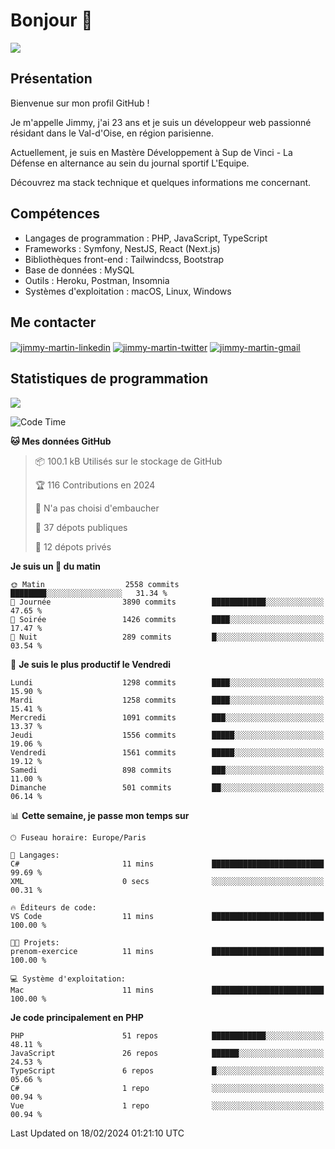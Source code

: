 # Bonjour 👋

![](https://komarev.com/ghpvc/?username=jimmy-martin&color=1a1b27)

## Présentation

Bienvenue sur mon profil GitHub !

Je m'appelle Jimmy, j'ai 23 ans et je suis un développeur web passionné résidant dans le Val-d'Oise, en région parisienne.

Actuellement, je suis en Mastère Développement à Sup de Vinci - La Défense en alternance au sein du journal sportif L'Equipe.

Découvrez ma stack technique et quelques informations me concernant.

## Compétences

- Langages de programmation : PHP, JavaScript, TypeScript
- Frameworks : Symfony, NestJS, React (Next.js)
- Bibliothèques front-end : Tailwindcss, Bootstrap
- Base de données : MySQL
- Outils : Heroku, Postman, Insomnia
- Systèmes d'exploitation : macOS, Linux, Windows

## Me contacter

<p>
<a href="https://www.linkedin.com/in/jimmy-martin-dev/" target="_blank"><img align="center" src="https://img.shields.io/badge/-LinkedIn-0077B5?style=for-the-badge&logo=Linkedin&logoColor=white" alt="jimmy-martin-linkedin"/></a>
<a href="https://twitter.com/jimmydev_" target="_blank"><img align="center" src="https://img.shields.io/badge/-Twitter-1DA1F2?style=for-the-badge&logo=Twitter&logoColor=white" alt="jimmy-martin-twitter"/></a>
<a href="mailto:jimmy.martin952@gmail.com" target="_blank"><img align="center" src="https://img.shields.io/badge/gmail-D14836?style=for-the-badge&logo=gmail&logoColor=white" alt="jimmy-martin-gmail"/></a>
</p>

## Statistiques de programmation

<a href="https://github-readme-stats.vercel.app/api/top-langs/?username=jimmy-martin&layout=compact">
  <img align="center" src="https://github-readme-stats.vercel.app/api/top-langs/?username=jimmy-martin&layout=compact"/>
</a>

<!--START_SECTION:waka-->
![Code Time](http://img.shields.io/badge/Code%20Time-1%2C947%20hrs%2032%20mins-blue)

**🐱 Mes données GitHub** 

> 📦 100.1 kB Utilisés sur le stockage de GitHub 
 > 
> 🏆 116 Contributions en 2024
 > 
> 🚫 N'a pas choisi d'embaucher
 > 
> 📜 37 dépots publiques 
 > 
> 🔑 12 dépots privés 
 > 
**Je suis un 🐤 du matin** 

```text
🌞 Matin                  2558 commits        ████████░░░░░░░░░░░░░░░░░   31.34 % 
🌆 Journée                3890 commits        ████████████░░░░░░░░░░░░░   47.65 % 
🌃 Soirée                 1426 commits        ████░░░░░░░░░░░░░░░░░░░░░   17.47 % 
🌙 Nuit                   289 commits         █░░░░░░░░░░░░░░░░░░░░░░░░   03.54 % 
```
📅 **Je suis le plus productif le Vendredi** 

```text
Lundi                    1298 commits        ████░░░░░░░░░░░░░░░░░░░░░   15.90 % 
Mardi                    1258 commits        ████░░░░░░░░░░░░░░░░░░░░░   15.41 % 
Mercredi                 1091 commits        ███░░░░░░░░░░░░░░░░░░░░░░   13.37 % 
Jeudi                    1556 commits        █████░░░░░░░░░░░░░░░░░░░░   19.06 % 
Vendredi                 1561 commits        █████░░░░░░░░░░░░░░░░░░░░   19.12 % 
Samedi                   898 commits         ███░░░░░░░░░░░░░░░░░░░░░░   11.00 % 
Dimanche                 501 commits         ██░░░░░░░░░░░░░░░░░░░░░░░   06.14 % 
```


📊 **Cette semaine, je passe mon temps sur** 

```text
🕑︎ Fuseau horaire: Europe/Paris

💬 Langages: 
C#                       11 mins             █████████████████████████   99.69 % 
XML                      0 secs              ░░░░░░░░░░░░░░░░░░░░░░░░░   00.31 % 

🔥 Éditeurs de code: 
VS Code                  11 mins             █████████████████████████   100.00 % 

🐱‍💻 Projets: 
prenom-exercice          11 mins             █████████████████████████   100.00 % 

💻 Système d'exploitation: 
Mac                      11 mins             █████████████████████████   100.00 % 
```

**Je code principalement en PHP** 

```text
PHP                      51 repos            ████████████░░░░░░░░░░░░░   48.11 % 
JavaScript               26 repos            ██████░░░░░░░░░░░░░░░░░░░   24.53 % 
TypeScript               6 repos             █░░░░░░░░░░░░░░░░░░░░░░░░   05.66 % 
C#                       1 repo              ░░░░░░░░░░░░░░░░░░░░░░░░░   00.94 % 
Vue                      1 repo              ░░░░░░░░░░░░░░░░░░░░░░░░░   00.94 % 
```




 Last Updated on 18/02/2024 01:21:10 UTC
<!--END_SECTION:waka-->


